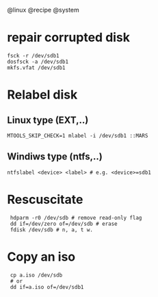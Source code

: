 @linux
@recipe
@system

# repair corrupted disk

    fsck -r /dev/sdb1
    dosfsck -a /dev/sdb1
    mkfs.vfat /dev/sdb1

# Relabel disk

## Linux type (EXT,..)
    MTOOLS_SKIP_CHECK=1 mlabel -i /dev/sdb1 ::MARS

## Windiws type (ntfs,..)
    ntfslabel <device> <label> # e.g. <device>=sdb1


# Rescuscitate

     hdparm -r0 /dev/sdb # remove read-only flag
     dd if=/dev/zero of=/dev/sdb # erase
     fdisk /dev/sdb # n, a, t w.


# Copy an iso
     cp a.iso /dev/sdb
     # or
     dd if=a.iso of=/dev/sdb1


